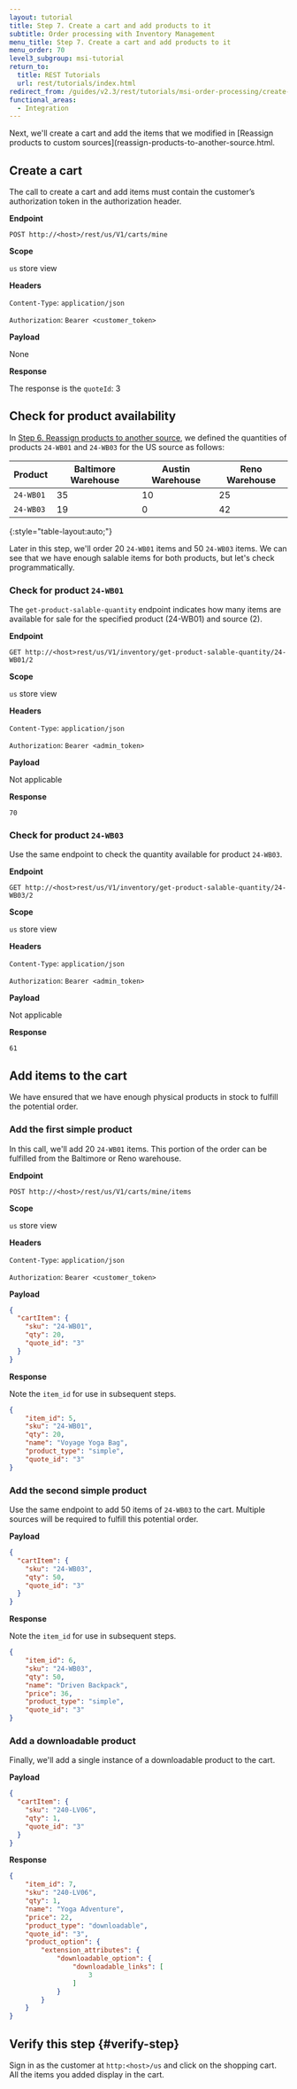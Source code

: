 ```yaml
---
layout: tutorial
title: Step 7. Create a cart and add products to it
subtitle: Order processing with Inventory Management
menu_title: Step 7. Create a cart and add products to it
menu_order: 70
level3_subgroup: msi-tutorial
return_to:
  title: REST Tutorials
  url: rest/tutorials/index.html
redirect_from: /guides/v2.3/rest/tutorials/msi-order-processing/create-cart-add-products.html
functional_areas:
  - Integration
---
```


Next, we'll create a cart and add the items that we modified in [Reassign products to custom sources](reassign-products-to-another-source.html.

## Create a cart

The call to create a cart and add items must contain the customer’s authorization token in the authorization header.

**Endpoint**

`POST http://<host>/rest/us/V1/carts/mine`

**Scope**

`us` store view

**Headers**

`Content-Type`: `application/json`

`Authorization`: `Bearer <customer_token>`

**Payload**

None

**Response**

The response is the `quoteId`: 3

## Check for product availability

In [Step 6. Reassign products to another source](reassign-products-to-another-source.html), we defined the quantities of products `24-WB01` and `24-WB03` for the US source as follows:

Product | Baltimore Warehouse | Austin Warehouse  | Reno Warehouse
--- | --- | --- | ---
`24-WB01` | 35 | 10 | 25
`24-WB03` | 19 | 0 | 42
{:style="table-layout:auto;"}

Later in this step, we'll order 20 `24-WB01` items and 50 `24-WB03` items. We can see that we have enough salable items for both products, but let's check programmatically.

### Check for product `24-WB01`

The `get-product-salable-quantity` endpoint indicates how many items are available for sale for the specified product (24-WB01) and source (2).

**Endpoint**

`GET http://<host>rest/us/V1/inventory/get-product-salable-quantity/24-WB01/2`

**Scope**

`us` store view

**Headers**

`Content-Type`: `application/json`

`Authorization`: `Bearer <admin_token>`

**Payload**

Not applicable

**Response**

`70`

### Check for product `24-WB03`

Use the same endpoint to check the quantity available for product `24-WB03`.

**Endpoint**

`GET http://<host>rest/us/V1/inventory/get-product-salable-quantity/24-WB03/2`

**Scope**

`us` store view

**Headers**

`Content-Type`: `application/json`

`Authorization`: `Bearer <admin_token>`

**Payload**

Not applicable

**Response**

`61`

## Add items to the cart

We have ensured that we have enough physical products in stock to fulfill the potential order.

### Add the first simple product

In this call, we'll add 20 `24-WB01` items. This portion of the order can be fulfilled from the Baltimore or Reno warehouse.

**Endpoint**

`POST http://<host>/rest/us/V1/carts/mine/items`

**Scope**

`us` store view

**Headers**

`Content-Type`: `application/json`

`Authorization`: `Bearer <customer_token>`

**Payload**

``` json
{
  "cartItem": {
    "sku": "24-WB01",
    "qty": 20,
    "quote_id": "3"
  }
}
```

**Response**

Note the `item_id` for use in subsequent steps.

``` json
{
    "item_id": 5,
    "sku": "24-WB01",
    "qty": 20,
    "name": "Voyage Yoga Bag",
    "product_type": "simple",
    "quote_id": "3"
}
```

### Add the second simple product

Use the same endpoint to add 50 items of `24-WB03` to the cart. Multiple sources will be required to fulfill this potential order.

**Payload**

``` json
{
  "cartItem": {
    "sku": "24-WB03",
    "qty": 50,
    "quote_id": "3"
  }
}
```
**Response**

Note the `item_id` for use in subsequent steps.


``` json
{
    "item_id": 6,
    "sku": "24-WB03",
    "qty": 50,
    "name": "Driven Backpack",
    "price": 36,
    "product_type": "simple",
    "quote_id": "3"
}
```

### Add a downloadable product

Finally, we'll add a single instance of a downloadable product to the cart.

**Payload**

``` json
{
  "cartItem": {
    "sku": "240-LV06",
    "qty": 1,
    "quote_id": "3"
  }
}
```

**Response**

``` json
{
    "item_id": 7,
    "sku": "240-LV06",
    "qty": 1,
    "name": "Yoga Adventure",
    "price": 22,
    "product_type": "downloadable",
    "quote_id": "3",
    "product_option": {
        "extension_attributes": {
            "downloadable_option": {
                "downloadable_links": [
                    3
                ]
            }
        }
    }
}
```

## Verify this step {#verify-step}

Sign in as the customer at `http:<host>/us` and click on the shopping cart. All the items you added display in the cart.

